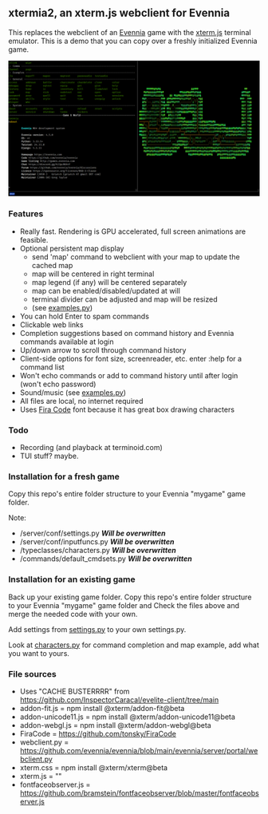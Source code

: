 ## xtermia2, an xterm.js webclient for Evennia
This replaces the webclient of an [Evennia](https://github.com/evennia/evennia/tree/main) game with the [xterm.js](https://github.com/xtermjs/xterm.js) terminal emulator.
This is a demo that you can copy over a freshly initialized Evennia game.

![screenshot](./xtermia2.png)

### Features
- Really fast. Rendering is GPU accelerated, full screen animations are feasible.
- Optional persistent map display
    - send 'map' command to webclient with your map to update the cached map
    - map will be centered in right terminal
    - map legend (if any) will be centered separately
	- map can be enabled/disabled/updated at will
    - terminal divider can be adjusted and map will be resized
    - (see [examples.py](commands/examples.py))
- You can hold Enter to spam commands
- Clickable web links
- Completion suggestions based on command history and Evennia commands available at login
- Up/down arrow to scroll through command history
- Client-side options for font size, screenreader, etc. enter :help for a command list
- Won't echo commands or add to command history until after login (won't echo password)
- Sound/music (see [examples.py](commands/examples.py))
- All files are local, no internet required
- Uses [Fira Code](https://github.com/tonsky/FiraCode) font because it has great box drawing characters

### Todo
- Recording (and playback at terminoid.com)
- TUI stuff? maybe.

### Installation for a fresh game
Copy this repo's entire folder structure to your Evennia "mygame" game folder.

Note: 
- /server/conf/settings.py ***Will be overwritten***
- /server/conf/inputfuncs.py ***Will be overwritten***
- /typeclasses/characters.py ***Will be overwritten***
- /commands/default_cmdsets.py ***Will be overwritten***

### Installation for an existing game
Back up your existing game folder.
Copy this repo's entire folder structure to your Evennia "mygame" game folder and 
Check the files above and merge the needed code with your own.

Add settings from [settings.py](/server/conf/settings.py) to your own settings.py.

Look at [characters.py](/typeclasses/characters.py) for command completion and map example, add what you want to yours.

### File sources
- Uses "CACHE BUSTERRRR" from https://github.com/InspectorCaracal/evelite-client/tree/main
- addon-fit.js = npm install @xterm/addon-fit@beta
- addon-unicode11.js = npm install @xterm/addon-unicode11@beta
- addon-webgl.js = npm install @xterm/addon-webgl@beta
- FiraCode = https://github.com/tonsky/FiraCode
- webclient.py = https://github.com/evennia/evennia/blob/main/evennia/server/portal/webclient.py
- xterm.css = npm install @xterm/xterm@beta
- xterm.js = ""
- fontfaceobserver.js = https://github.com/bramstein/fontfaceobserver/blob/master/fontfaceobserver.js